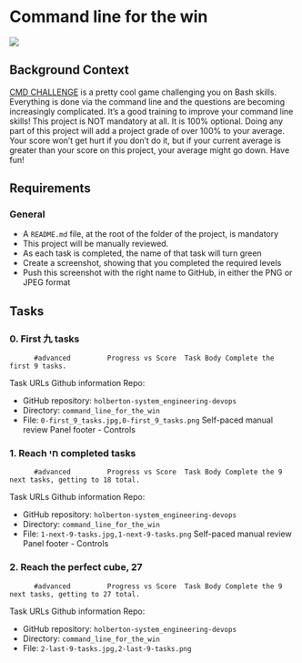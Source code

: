 # Command line for the win
      
![](https://s3.amazonaws.com/intranet-projects-files/holbertonschool-sysadmin_devops/324/06AChAO.png) 

## Background Context
[CMD CHALLENGE](https://intranet.hbtn.io/rltoken/dGik0ttp83Dxj-_G5CWe_g) 
  is a pretty cool game challenging you on Bash skills. Everything is done via the command line 
and the questions are becoming increasingly complicated. It’s a good training to improve your command line skills!
This project is NOT mandatory  at all. It is 100% optional. 
Doing any part of this project will add a project grade of over 100% to your average. 
Your score won’t get hurt if you don’t do it, but if your current average is greater than your score on this project, your average might go down. Have fun!

## Requirements
### General
* A  ` README.md `  file, at the root of the folder of the project, is mandatory
* This project will be manually reviewed.
* As each task is completed, the name of that task will turn green
* Create a screenshot, showing that you completed the required levels
* Push this screenshot with the right name to GitHub, in either the PNG or JPEG format


## Tasks
### 0. First 九 tasks
          #advanced         Progress vs Score  Task Body Complete the first 9 tasks.
 Task URLs  Github information Repo:
* GitHub repository:  ` holberton-system_engineering-devops ` 
* Directory:  ` command_line_for_the_win ` 
* File:  ` 0-first_9_tasks.jpg,0-first_9_tasks.png ` 
 Self-paced manual review  Panel footer - Controls 
### 1. Reach חי completed tasks
          #advanced         Progress vs Score  Task Body Complete the 9 next tasks, getting to 18 total.
 Task URLs  Github information Repo:
* GitHub repository:  ` holberton-system_engineering-devops ` 
* Directory:  ` command_line_for_the_win ` 
* File:  ` 1-next-9-tasks.jpg,1-next-9-tasks.png ` 
 Self-paced manual review  Panel footer - Controls 
### 2. Reach the perfect cube, 27
          #advanced         Progress vs Score  Task Body Complete the 9 next tasks, getting to 27 total.
 Task URLs  Github information Repo:
* GitHub repository:  ` holberton-system_engineering-devops ` 
* Directory:  ` command_line_for_the_win ` 
* File:  ` 2-last-9-tasks.jpg,2-last-9-tasks.png ` 